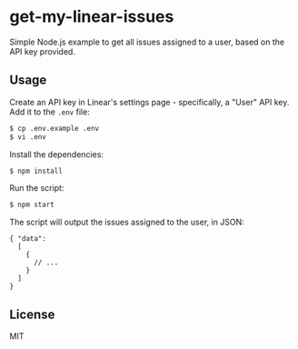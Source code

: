 # get-my-linear-issues

Simple Node.js example to get all issues assigned to a user, based on the API key provided.

## Usage

Create an API key in Linear's settings page - specifically, a "User" API key. Add it to the `.env` file:

```bash
$ cp .env.example .env
$ vi .env
```

Install the dependencies:

```bash
$ npm install
```

Run the script:

```bash
$ npm start
```

The script will output the issues assigned to the user, in JSON:

```jsonc
{ "data": 
  [
    {
      // ...
    }
  ]
}
```

## License

MIT
